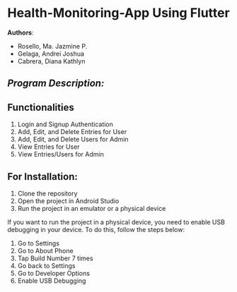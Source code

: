# Health-Monitoring-App Using Flutter

**Authors**: 
- Rosello, Ma. Jazmine P.
- Gelaga, Andrei Joshua 
- Cabrera, Diana Kathlyn

## ***Program Description:***



## Functionalities

1. Login and Signup Authentication
2. Add, Edit, and Delete Entries for User
3. Add, Edit, and Delete Users for Admin
4. View Entries for User
5. View Entries/Users for Admin

## For Installation:

1. Clone the repository
2. Open the project in Android Studio
3. Run the project in an emulator or a physical device

If you want to run the project in a physical device, you need to enable USB debugging in your device. To do this, follow the steps below:

1. Go to Settings
2. Go to About Phone
3. Tap Build Number 7 times
4. Go back to Settings
5. Go to Developer Options
6. Enable USB Debugging




